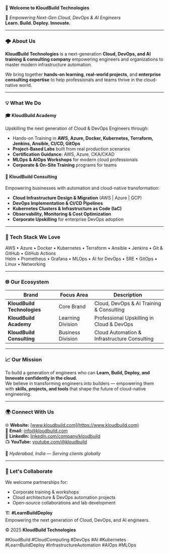 👋 **Welcome to KloudBuild Technologies**

🚀 *Empowering Next-Gen Cloud, DevOps & AI Engineers*  
**Learn. Build. Deploy. Innovate.**

---

### 🌩️ About Us
**KloudBuild Technologies** is a next-generation **Cloud, DevOps, and AI training & consulting company** empowering engineers and organizations to master modern infrastructure automation.

We bring together **hands-on learning**, **real-world projects**, and **enterprise consulting expertise** to help professionals and teams thrive in the cloud-native world.

---

### 💡 What We Do

#### 🎓 KloudBuild Academy  
Upskilling the next generation of Cloud & DevOps Engineers through:
- Hands-on Training in **AWS, Azure, Docker, Kubernetes, Terraform, Jenkins, Ansible, CI/CD, GitOps**
- **Project-Based Labs** built from real production scenarios  
- **Certification Guidance:** AWS, Azure, CKA/CKAD  
- **MLOps & AIOps Workshops** for modern cloud professionals  
- **Corporate & On-Site Training** programs for teams

#### 🧠 KloudBuild Consulting  
Empowering businesses with automation and cloud-native transformation:
- **Cloud Infrastructure Design & Migration** (AWS | Azure | GCP)  
- **DevOps Implementation & CI/CD Pipelines**  
- **Kubernetes Clusters & Infrastructure as Code (IaC)**  
- **Observability, Monitoring & Cost Optimization**  
- **Corporate Upskilling** for enterprise DevOps adoption  

---

### 🧰 Tech Stack We Love
AWS • Azure • Docker • Kubernetes • Terraform • Ansible • Jenkins • Git & GitHub • GitHub Actions  
Helm • Prometheus • Grafana • MLOps • AI for DevOps • SRE • GitOps • Linux • Networking  

---

### 🌐 Our Ecosystem
| Brand | Focus Area | Description |
|--------|-------------|-------------|
| **KloudBuild Technologies** | Core Brand | Cloud, DevOps & AI Training & Consulting |
| **KloudBuild Academy** | Learning Division | Professional Upskilling in Cloud & DevOps |
| **KloudBuild Consulting** | Business Division | Cloud Automation & Infrastructure Consulting |

---

### 📈 Our Mission
To build a generation of engineers who can **Learn, Build, Deploy, and Innovate confidently in the cloud.**  
We believe in transforming engineers into builders — empowering them with **skills, projects, and tools** that shape the future of cloud-native engineering.

---

### 🌍 Connect With Us
🌐 **Website:** [www.kloudbuild.com](https://www.kloudbuild.com)  
📧 **Email:** info@kloudbuild.com  
🔗 **LinkedIn:** [linkedin.com/company/kloudbuild](https://www.linkedin.com/company/kloudbuild)  
📺 **YouTube:** [youtube.com/@kloudbuild](https://www.youtube.com/@kloudbuild)

📍 *Hyderabad, India — Serving clients globally*

---

### 💬 Let's Collaborate
We welcome partnerships for:
- Corporate training & workshops  
- Cloud architecture & DevOps automation projects  
- Open-source collaborations and lab development  

🏗️ **#LearnBuildDeploy**  
Empowering the next generation of Cloud, DevOps, and AI engineers.

© 2025 **KloudBuild Technologies**

#KloudBuild #CloudComputing #DevOps #AI #Kubernetes #LearnBuildDeploy #InfrastructureAutomation #AIOps #MLOps
